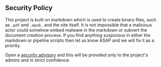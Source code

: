 ## Security Policy

This project is built on markdown which is used to create binary files,
such as `.pdf` and `.epub,` and the site itself.
It is not impossible that a malicious actor could somehow embed malware
in the markdown or subvert the document creation process.
If you find anything suspicious in either the markdown or pipeline scripts
then let us know ASAP and we will fix it as a priority.

Open a [security advisory][advisory] and this will be provided
only to the project's admins and in strict confidence.

[advisory]: https://github.com/OWASP/www-project-developer-guide/security/advisories/new
